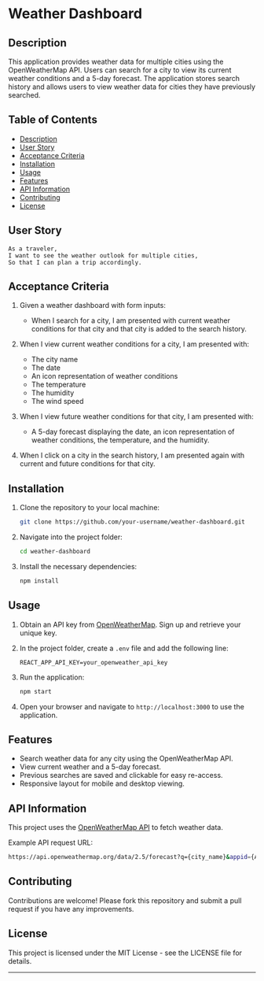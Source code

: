 # Weather Dashboard

## Description

This application provides weather data for multiple cities using the OpenWeatherMap API. Users can search for a city to view its current weather conditions and a 5-day forecast. The application stores search history and allows users to view weather data for cities they have previously searched.

## Table of Contents
- [Description](#description)
- [User Story](#user-story)
- [Acceptance Criteria](#acceptance-criteria)
- [Installation](#installation)
- [Usage](#usage)
- [Features](#features)
- [API Information](#api-information)
- [Contributing](#contributing)
- [License](#license)

## User Story

```
As a traveler, 
I want to see the weather outlook for multiple cities, 
So that I can plan a trip accordingly.
```

## Acceptance Criteria

1. Given a weather dashboard with form inputs:
   - When I search for a city, I am presented with current weather conditions for that city and that city is added to the search history.

2. When I view current weather conditions for a city, I am presented with:
   - The city name
   - The date
   - An icon representation of weather conditions
   - The temperature
   - The humidity
   - The wind speed

3. When I view future weather conditions for that city, I am presented with:
   - A 5-day forecast displaying the date, an icon representation of weather conditions, the temperature, and the humidity.

4. When I click on a city in the search history, I am presented again with current and future conditions for that city.

## Installation

1. Clone the repository to your local machine:
   ```bash
   git clone https://github.com/your-username/weather-dashboard.git
   ```

2. Navigate into the project folder:
   ```bash
   cd weather-dashboard
   ```

3. Install the necessary dependencies:
   ```bash
   npm install
   ```

## Usage

1. Obtain an API key from [OpenWeatherMap](https://openweathermap.org/api). Sign up and retrieve your unique key.

2. In the project folder, create a `.env` file and add the following line:
   ```env
   REACT_APP_API_KEY=your_openweather_api_key
   ```

3. Run the application:
   ```bash
   npm start
   ```

4. Open your browser and navigate to `http://localhost:3000` to use the application.

## Features

- Search weather data for any city using the OpenWeatherMap API.
- View current weather and a 5-day forecast.
- Previous searches are saved and clickable for easy re-access.
- Responsive layout for mobile and desktop viewing.

## API Information

This project uses the [OpenWeatherMap API](https://openweathermap.org/api) to fetch weather data.

Example API request URL:
```bash
https://api.openweathermap.org/data/2.5/forecast?q={city_name}&appid={API_key}
```

## Contributing

Contributions are welcome! Please fork this repository and submit a pull request if you have any improvements.

## License

This project is licensed under the MIT License - see the LICENSE file for details.

---